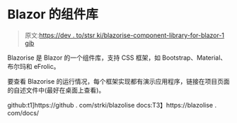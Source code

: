 # Blazor 的组件库

> 原文:[https://dev . to/stsr ki/blazorise-component-library-for-blazor-1 gib](https://dev.to/stsrki/blazorise-component-library-for-blazor-1gib)

Blazorise 是 Blazor 的一个组件库，支持 CSS 框架，如 Bootstrap、Material、布尔玛和 eFrolic。

要查看 Blazorise 的运行情况，每个框架实现都有演示应用程序，链接在项目页面的自述文件中(最好在桌面上查看)。

github:t1]https://github . com/strki/blazolise
docs:T3】https://blazolise . com/docs/